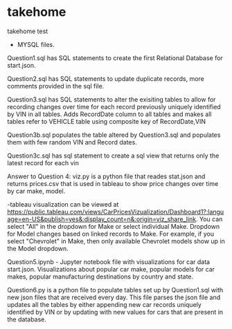 # takehome
takehome test
- MYSQL files. 


Question1.sql has SQL statements to create the first Relational Database for start.json.


Question2.sql has SQL statements to update duplicate records, more comments provided in the sql file. 


Question3.sql has SQL statements to alter the exisiting tables to allow for recording changes over time for each record previously
uniquely identified by VIN in all tables. Adds RecordDate column to all tables and makes all tables refer to VEHICLE table
using composite key of RecordDate,VIN

Question3b.sql populates the table altered by Question3.sql and populates them with few random VIN and Record dates. 

Question3c.sql has sql statement to create a sql view that returns only the latest record for each vin

Answer to Question 4: viz.py is a python file that reades stat.json and returns prices.csv that is used in tableau to show price changes over time by car make,
  model. 

-tableau visualization can be viewed at
https://public.tableau.com/views/CarPricesVizualization/Dashboard1?:language=en-US&publish=yes&:display_count=n&:origin=viz_share_link. You can select "All" in the dropdown for Make or select individual Make. Dropdown for Model changes based on linked records to Make. 
For example, if you select "Chevrolet" in Make, then only available Chevrolet models show up in the Model dropdown. 

Question5.ipynb - Jupyter notebook file with visualizations for car data start.json. 
Visualizations about popular car make, popular models for car makes, popular manufacturing destinations by country and state. 


Question6.py is a python file to populate tables set up by Question1.sql with new json files that are received every day. 
This file parses the json file and updates all the tables by either appending new car records uniquely identified by VIN or by 
updating with new values for cars that are present in the database. 

